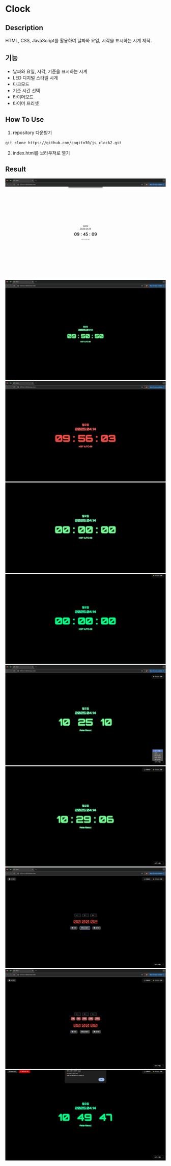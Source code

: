 # Clock

## Description
HTML, CSS, JavaScript를 활용하여 날짜와 요일, 시각을 표시하는 시계 제작. 

## 기능
- 날짜와 요일, 시각, 기준을 표시하는 시계
- LED 디지털 스타일 시계
- 다크모드
- 기준 시간 선택
- 타이머모드
- 타이머 프리셋


## How To Use
1) repository 다운받기
```
git clone https://github.com/cogito30/js_clock2.git
```
2) index.html를 브라우저로 열기

## Result
![Clock 결과물1](./result.png)
![Clock 결과물2](./result2.png)
![Clock 결과물3](./result3.png)
![Clock 결과물4](./result4.gif)
![Clock 결과물5](./result5.gif)
![Clock 결과물6](./result6.png)
![Clock 결과물7](./result7.png)
![Clock 결과물8](./result8.png)
![Clock 결과물9](./result9.png)
![Clock 결과물10](./result10.gif)
